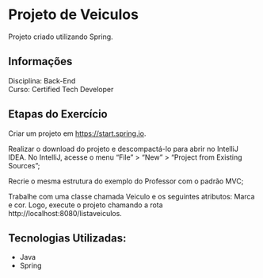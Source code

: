 # Projeto de Veiculos

Projeto criado utilizando Spring.

## Informações
Disciplina: Back-End <br>
Curso: Certified Tech Developer

## Etapas do Exercício

Criar um projeto em https://start.spring.io.

Realizar o download do projeto e descompactá-lo para abrir no IntelliJ IDEA. No IntelliJ, acesse o menu “File” > “New” > “Project from Existing Sources”;

Recrie o mesma estrutura do exemplo do Professor com o padrão MVC;

Trabalhe com uma classe chamada Veiculo e os seguintes atributos: Marca e cor. Logo, execute o projeto chamando a rota http://localhost:8080/listaveiculos.

## Tecnologias Utilizadas:

* Java
* Spring
